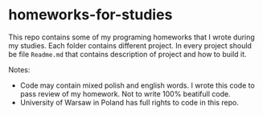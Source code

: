 # homeworks-for-studies
This repo contains some of my programing homeworks that I wrote during my studies. Each folder contains different project. In every project should be file `Readme.md` that contains description of project and how to build it.

Notes:

* Code may contain mixed polish and english words. I wrote this code to pass review of my homework. Not to write 100% beatifull code.
* University of Warsaw in Poland has full rights to code in this repo.
